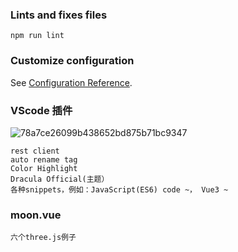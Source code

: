 
### Lints and fixes files
```
npm run lint
```

### Customize configuration
See [Configuration Reference](https://cli.vuejs.org/config/).

### VScode 插件

![78a7ce26099b438652bd875b71bc9347](https://user-images.githubusercontent.com/25366993/172058324-8e103519-02eb-4f33-b4ad-0d148d2f8728.jpg)
```
rest client
auto rename tag
Color Highlight
Dracula Official(主题）
各种snippets，例如：JavaScript(ES6) code ~， Vue3 ~
```

### moon.vue
```
六个three.js例子
```
